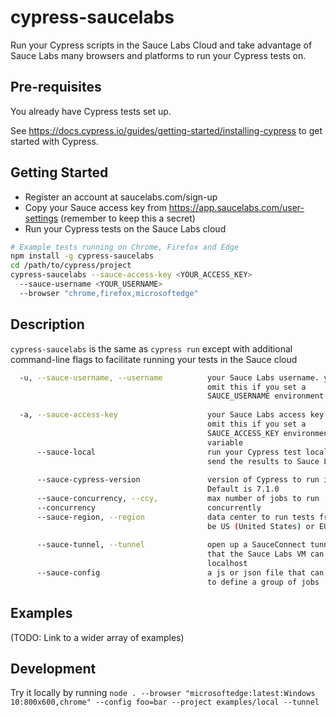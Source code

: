 # cypress-saucelabs

Run your Cypress scripts in the Sauce Labs Cloud and take advantage of Sauce Labs many browsers and platforms to run your Cypress tests on.

## Pre-requisites
You already have Cypress tests set up.

See https://docs.cypress.io/guides/getting-started/installing-cypress to get started with Cypress.

## Getting Started
* Register an account at saucelabs.com/sign-up
* Copy your Sauce access key from https://app.saucelabs.com/user-settings (remember to keep this a secret)
* Run your Cypress tests on the Sauce Labs cloud

```bash
# Example tests running on Chrome, Firefox and Edge 
npm install -g cypress-saucelabs
cd /path/to/cypress/project
cypress-saucelabs --sauce-access-key <YOUR_ACCESS_KEY> 
  --sauce-username <YOUR_USERNAME>
  --browser "chrome,firefox,microsoftedge"
```

## Description

`cypress-saucelabs` is the same as `cypress run` except with additional command-line flags to facilitate running your tests in the Sauce cloud

```bash
  -u, --sauce-username, --username          your Sauce Labs username. you can
                                            omit this if you set a
                                            SAUCE_USERNAME environment variable
                                                                        [string]
  -a, --sauce-access-key                    your Sauce Labs access key. you can
                                            omit this if you set a
                                            SAUCE_ACCESS_KEY environment
                                            variable                    [string]
      --sauce-local                         run your Cypress test locally and
                                            send the results to Sauce Labs
                                                                       [boolean]
      --sauce-cypress-version               version of Cypress to run in cloud.
                                            Default is 7.1.0            [string]
      --sauce-concurrency, --ccy,           max number of jobs to run
      --concurrency                         concurrently                [number]
      --sauce-region, --region              data center to run tests from. Can
                                            be US (United States) or EU (Europe)
                                                                        [string]
      --sauce-tunnel, --tunnel              open up a SauceConnect tunnel so
                                            that the Sauce Labs VM can access
                                            localhost                  [boolean]
      --sauce-config                        a js or json file that can be used
                                            to define a group of jobs   [string]
```

## Examples

(TODO: Link to a wider array of examples)

## Development

Try it locally by running `node . --browser "microsoftedge:latest:Windows 10:800x600,chrome" --config foo=bar --project examples/local --tunnel`
